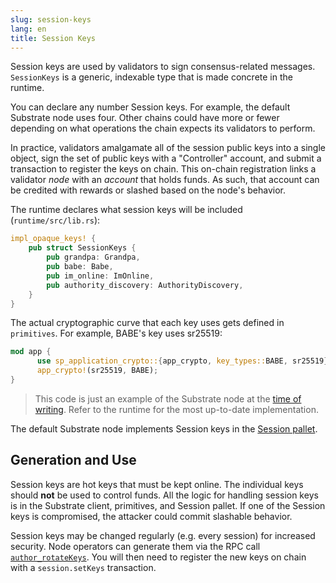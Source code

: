 ```yaml
---
slug: session-keys
lang: en
title: Session Keys
---
```


Session keys are used by validators to sign consensus-related messages. `SessionKeys` is a generic,
indexable type that is made concrete in the runtime.

You can declare any number Session keys. For example, the default Substrate node uses four. Other
chains could have more or fewer depending on what operations the chain expects its validators to
perform.

In practice, validators amalgamate all of the session public keys into a single object, sign the set
of public keys with a "Controller" account, and submit a transaction to register the keys on chain.
This on-chain registration links a validator _node_ with an _account_ that holds funds. As such,
that account can be credited with rewards or slashed based on the node's behavior.

The runtime declares what session keys will be included (`runtime/src/lib.rs`):

```rust
impl_opaque_keys! {
    pub struct SessionKeys {
        pub grandpa: Grandpa,
        pub babe: Babe,
        pub im_online: ImOnline,
        pub authority_discovery: AuthorityDiscovery,
    }
}
```

The actual cryptographic curve that each key uses gets defined in `primitives`. For example, BABE's
key uses sr25519:

```rust
mod app {
	  use sp_application_crypto::{app_crypto, key_types::BABE, sr25519};
	  app_crypto!(sr25519, BABE);
}
```

> This code is just an example of the Substrate node at the
> [time of writing](https://github.com/paritytech/substrate/tree/9fa8589d9b8cfe8716e9e4c48f9e3f238c1e502f).
> Refer to the runtime for the most up-to-date implementation.

The default Substrate node implements Session keys in the
[Session pallet](https://crates.parity.io/pallet_session/).

## Generation and Use

Session keys are hot keys that must be kept online. The individual keys should **not** be used to
control funds. All the logic for handling session keys is in the Substrate client, primitives, and
Session pallet. If one of the Session keys is compromised, the attacker could commit slashable
behavior.

Session keys may be changed regularly (e.g. every session) for increased security. Node operators
can generate them via the RPC call
[`author_rotateKeys`](https://crates.parity.io/sc_rpc/author/trait.AuthorApi.html#tymethod.rotate_keys).
You will then need to register the new keys on chain with a `session.setKeys` transaction.
